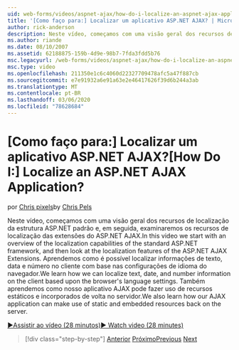 ```yaml
---
uid: web-forms/videos/aspnet-ajax/how-do-i-localize-an-aspnet-ajax-application
title: '[Como faço para:] Localizar um aplicativo ASP.NET AJAX? | Microsoft Docs'
author: rick-anderson
description: Neste vídeo, começamos com uma visão geral dos recursos de localização da estrutura ASP.NET padrão e, em seguida, examinamos os recursos de localização do...
ms.author: riande
ms.date: 08/10/2007
ms.assetid: 62188875-159b-4d9e-98b7-7fda3fdd5b76
msc.legacyurl: /web-forms/videos/aspnet-ajax/how-do-i-localize-an-aspnet-ajax-application
msc.type: video
ms.openlocfilehash: 211350e1c6c4060d22327709478afc5a47f887cb
ms.sourcegitcommit: e7e91932a6e91a63e2e46417626f39d6b244a3ab
ms.translationtype: MT
ms.contentlocale: pt-BR
ms.lasthandoff: 03/06/2020
ms.locfileid: "78628684"
---
```

# <a name="how-do-i-localize-an-aspnet-ajax-application"></a><span data-ttu-id="718cf-104">[Como faço para:] Localizar um aplicativo ASP.NET AJAX?</span><span class="sxs-lookup"><span data-stu-id="718cf-104">[How Do I:] Localize an ASP.NET AJAX Application?</span></span>

<span data-ttu-id="718cf-105">por [Chris pixels](https://twitter.com/chrispels)</span><span class="sxs-lookup"><span data-stu-id="718cf-105">by [Chris Pels](https://twitter.com/chrispels)</span></span>

<span data-ttu-id="718cf-106">Neste vídeo, começamos com uma visão geral dos recursos de localização da estrutura ASP.NET padrão e, em seguida, examinaremos os recursos de localização das extensões do ASP.NET AJAX.</span><span class="sxs-lookup"><span data-stu-id="718cf-106">In this video we start with an overview of the localization capabilities of the standard ASP.NET framework, and then look at the localization features of the ASP.NET AJAX Extensions.</span></span> <span data-ttu-id="718cf-107">Aprendemos como é possível localizar informações de texto, data e número no cliente com base nas configurações de idioma do navegador.</span><span class="sxs-lookup"><span data-stu-id="718cf-107">We learn how we can localize text, date, and number information on the client based upon the browser's language settings.</span></span> <span data-ttu-id="718cf-108">Também aprendemos como nosso aplicativo AJAX pode fazer uso de recursos estáticos e incorporados de volta no servidor.</span><span class="sxs-lookup"><span data-stu-id="718cf-108">We also learn how our AJAX application can make use of static and embedded resources back on the server.</span></span>

[<span data-ttu-id="718cf-109">&#9654;Assistir ao vídeo (28 minutos)</span><span class="sxs-lookup"><span data-stu-id="718cf-109">&#9654; Watch video (28 minutes)</span></span>](https://channel9.msdn.com/Blogs/ASP-NET-Site-Videos/how-do-i-localize-an-aspnet-ajax-application)

> [!div class="step-by-step"]
> <span data-ttu-id="718cf-110">[Anterior](how-do-i-implement-the-persistent-communications-pattern-with-the-updatepanel.md)
> [Próximo](how-do-i-implement-the-persistent-communications-pattern-using-web-services.md)</span><span class="sxs-lookup"><span data-stu-id="718cf-110">[Previous](how-do-i-implement-the-persistent-communications-pattern-with-the-updatepanel.md)
[Next](how-do-i-implement-the-persistent-communications-pattern-using-web-services.md)</span></span>
